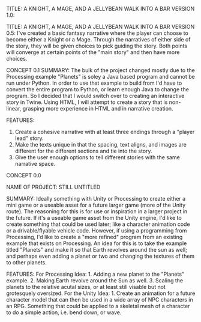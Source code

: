 TITLE: A KNIGHT, A MAGE, AND A JELLYBEAN WALK INTO A BAR
VERSION 1.0:

TITLE: A KNIGHT, A MAGE, AND A JELLYBEAN WALK INTO A BAR
VERSION 0.5: I've created a basic fantasy narrative where the player can choose to become either a Knight or a Mage. Through the narratives of either side of the story, they will be given choices to pick guiding the story. Both points will converge at certain points of the "main story" and then have more choices.

CONCEPT 0.1
SUMMARY: The bulk of the project changed mostly due to the Processing example "Planets" is soley a Java based program and cannot be run under Python. In order to use that example to build from I'd have to convert the entire program to Python, or learn enough Java to change the program. So I decided that I would switch over to creating an interactive story in Twine. Using HTML, I will attempt to create a story that is non-linear, grasping more experience in HTML and in narrative creation. 

FEATURES:
1. Create a cohesive narrative with at least three endings through a "player lead" story.
2. Make the texts unique in that the spacing, text aligns, and images are different for the different sections and tie into the story.
3. Give the user enough options to tell different stories with the same narrative space.

CONCEPT 0.0

NAME OF PROJECT: STILL UNTITLED

SUMMARY: Ideally something with Unity or Processing to create either a mini game or a useable asset for a future larger game (more of the Unity route). The reasoning for this is for use or inspiration in a larger project in the future. If it's a useable game asset from the Unity engine, I'd like to create something that could be used later; like a character animation code or a drivable/flyable vehicle code. However, if using a programming from Processing, I'd like to create a "more refined" program from an existing example that exists on Processing. An idea for this is to take the example titled "Planets" and make it so that Earth revolves around the sun as well; and perhaps even adding a planet or two and changing the textures of them to other planets.

FEATURES: 
For Processing Idea: 1. Adding a new planet to the "Planets" example. 2. Making Earth revolve around the Sun as well. 3. Scaling the planets to the relative acutal sizes, or at least still visable but not grotesquely oversized.
For the Unity Idea: 1. Create an animation for a future character model that can then be used in a wide array of NPC characters in an RPG. Something that could be applied to a skeletal mesh of a character to do a simple action, i.e. bend down, or wave.